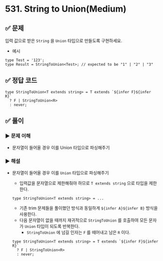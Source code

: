 # 531. String to Union(Medium)

## ✅ 문제

입력 값으로 받은 `String` 을 `Union` 타입으로 만들도록 구현하세요.

- 예시

```tsx
type Test = '123';
type Result = StringToUnion<Test>; // expected to be "1" | "2" | "3"
```

## ✅ 정답 코드

```tsx
type StringToUnion<T extends string> = T extends `${infer F}${infer R}`
  ? F | StringToUnion<R> 
  : never;
```

## ✅ 풀이

### ▶️ 문제 이해

- 문자열이 들어올 경우 이를 Union 타입으로 파싱해주기

### ▶️ 해설

- 문자열이 들어올 경우 이를 `Union` 타입으로 파싱해주기
    - 입력값을 문자열으로 제한해줘야 하므로 `T extends string` 으로 타입을 제한한다.
    
    ```tsx
    type StringToUnion<T extends string> = ...
    ```
    
    - 기존 trim 문제들을 풀이했던 방식과 동일하게 `${infer A}${infer B}` 방식을 사용한다.
    - 다음 문자열이 없을 때까지 재귀적으로 `StringToUnion` 를 호출하여 모든 문자가 `Union` 타입이 되도록 반복한다.
        - `StringToUnion` 에 넘길 인자는 `F` 를 떼어내고 남은 `R` 이다.
    
    ```tsx
    type StringToUnion<T extends string> = T extends `${infer F}${infer R}`
      ? F | StringToUnion<R> 
      : never;
    ```